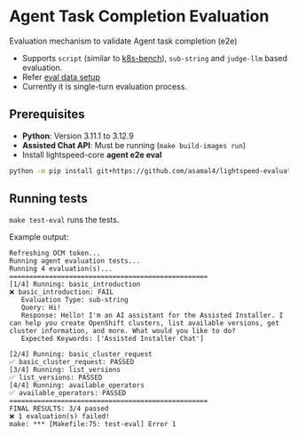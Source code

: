 # Agent Task Completion Evaluation
Evaluation mechanism to validate Agent task completion (e2e)
- Supports `script` (similar to [k8s-bench](https://github.com/GoogleCloudPlatform/kubectl-ai/tree/main/k8s-bench)), `sub-string` and `judge-llm` based evaluation.
- Refer [eval data setup](https://github.com/asamal4/lightspeed-evaluation/blob/agent-goal-eval/agent_eval/data/agent_goal_eval.yaml)
- Currently it is single-turn evaluation process.

## Prerequisites
- **Python**: Version 3.11.1 to 3.12.9
- **Assisted Chat API**: Must be running (`make build-images run`)
- Install lightspeed-core **agent e2e eval**
```bash
python -m pip install git+https://github.com/asamal4/lightspeed-evaluation.git@agent-goal-eval-v2#subdirectory=lsc_agent_eval
```

## Running tests

`make test-eval` runs the tests.

Example output:

```
Refreshing OCM token...
Running agent evaluation tests...
Running 4 evaluation(s)...
==================================================
[1/4] Running: basic_introduction
❌ basic_introduction: FAIL
   Evaluation Type: sub-string
   Query: Hi!
   Response: Hello! I'm an AI assistant for the Assisted Installer. I can help you create OpenShift clusters, list available versions, get cluster information, and more. What would you like to do?
   Expected Keywords: ['Assisted Installer Chat']

[2/4] Running: basic_cluster_request
✅ basic_cluster_request: PASSED
[3/4] Running: list_versions
✅ list_versions: PASSED
[4/4] Running: available_operators
✅ available_operators: PASSED
==================================================
FINAL RESULTS: 3/4 passed
❌ 1 evaluation(s) failed!
make: *** [Makefile:75: test-eval] Error 1
```
